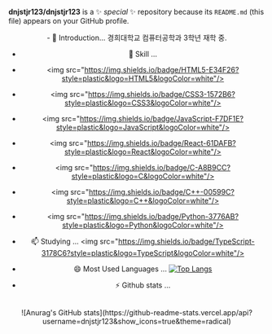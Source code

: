 **dnjstjr123/dnjstjr123** is a ✨ _special_ ✨ repository because its `README.md` (this file) appears on your GitHub profile.

<div align=center>
- 🔭 Introduction...
경희대학교 컴퓨터공학과 3학년 재학 중.

- 🌱 Skill ...
- <img src="https://img.shields.io/badge/HTML5-E34F26?style=plastic&logo=HTML5&logoColor=white"/>
- <img src="https://img.shields.io/badge/CSS3-1572B6?style=plastic&logo=CSS3&logoColor=white"/>
- <img src="https://img.shields.io/badge/JavaScript-F7DF1E?style=plastic&logo=JavaScript&logoColor=white"/>
- <img src="https://img.shields.io/badge/React-61DAFB?style=plastic&logo=React&logoColor=white"/>
- <img src="https://img.shields.io/badge/C-A8B9CC?style=plastic&logo=C&logoColor=white"/>
- <img src="https://img.shields.io/badge/C++-00599C?style=plastic&logo=C++&logoColor=white"/>
- <img src="https://img.shields.io/badge/Python-3776AB?style=plastic&logo=Python&logoColor=white"/>

- 📫 Studying ...
<img src="https://img.shields.io/badge/TypeScript-3178C6?style=plastic&logo=TypeScript&logoColor=white"/>

- 😄 Most Used Languages ...
[![Top Langs](https://github-readme-stats.vercel.app/api/top-langs/?username=dnjstjr123&langs_count=8)](https://github.com/dnjstjr123/github-readme-stats)

- ⚡ Github stats ...
<br />
![Anurag's GitHub stats](https://github-readme-stats.vercel.app/api?username=dnjstjr123&show_icons=true&theme=radical)

</div>
